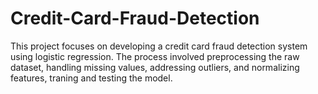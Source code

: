 # Credit-Card-Fraud-Detection
This project focuses on developing a credit card fraud detection system using logistic regression.  The process involved preprocessing the raw dataset, handling missing values, addressing outliers, and normalizing features, traning and testing the model.
